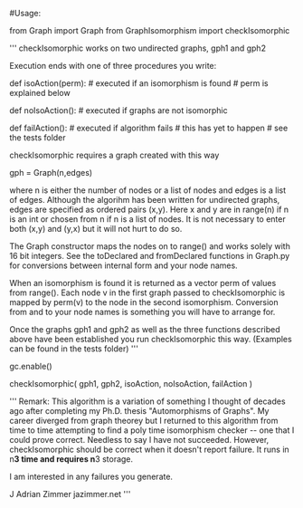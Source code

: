 #Usage:

from Graph import Graph
from GraphIsomorphism import checkIsomorphic

'''
checkIsomorphic works on two undirected graphs, gph1 and gph2

Execution ends with one of three procedures you write:

def isoAction(perm):
    # executed if an isomorphism is found
    # perm is explained below

def noIsoAction():
    # executed if graphs are not isomorphic

def failAction():
    # executed if algorithm fails
    # this has yet to happen
    # see the tests folder

checkIsomorphic requires a graph created with this way

gph = Graph(n,edges)

where n is either the number of nodes or a list of nodes and edges
is a list of edges.   Although the algorihm has been written for
undirected graphs, edges are specified as ordered pairs (x,y).  Here
x and y are in range(n) if n is an int or chosen from n if n is a
list of nodes.   It is not necessary to enter both (x,y) and (y,x)
but it will not hurt to do so.

The Graph constructor maps the nodes on to range(<number of nodes>)
and works solely with 16 bit integers.  See the toDeclared and
fromDeclared functions in Graph.py for conversions between internal
form and your node names.

When an isomorphism is found it is returned as a vector perm of
values from range(<number of nodes>).  Each node v in the first
graph passed to checkIsomorphic is mapped by perm(v) to the node in
the second isomorphism.  Conversion from and to your node names is
something you will have to arrange for.

Once the graphs gph1 and gph2 as well as the three functions
described above have been established you run checkIsomorphic this
way.  (Examples can be found in the tests folder) 
'''

gc.enable()

checkIsomorphic( 
   gph1, gph2, isoAction, noIsoAction, failAction
)

'''
Remark:  This algorithm is a variation of something I thought of
decades ago after completing my Ph.D. thesis "Automorphisms of
Graphs".  My career diverged from graph theorey but I returned
to this algorithm from time to time attempting to find a poly
time isomorphism checker -- one that I could prove correct.
Needless to say I have not succeeded.  However, checkIsomorphic 
should be correct when it doesn't report failure.  It runs
in n**3 time and requires n**3 storage.

I am interested in any failures you generate.

J Adrian Zimmer
jazimmer.net
'''
